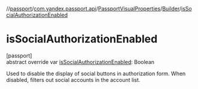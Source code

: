 //[passport](../../../../index.md)/[com.yandex.passport.api](../../index.md)/[PassportVisualProperties](../index.md)/[Builder](index.md)/[isSocialAuthorizationEnabled](is-social-authorization-enabled.md)

# isSocialAuthorizationEnabled

[passport]\
abstract override var [isSocialAuthorizationEnabled](is-social-authorization-enabled.md): Boolean

Used to disable the display of social buttons in authorization form. When disabled, filters out social accounts in the account list.
